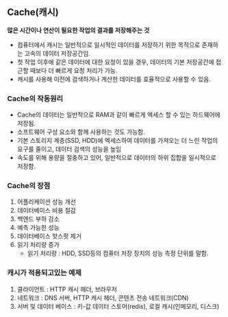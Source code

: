 ## Cache(캐시)

**많은 시간이나 연산이 필요한 작업의 결과를 저장해주는 것**

- 컴퓨터에서 캐시는 일반적으로 일시적인 데이터를 저장하기 위한 목적으로 존재하는 고속의 데이터 저장공간임.
- 첫 작업 이후에 같은 데이터에 대한 요청이 있을 경우, 데이터의 기본 저장공간에 접근할 때보다 더 빠르게 요청 처리가 가능.
- 캐시를 사용해 이전에 검색하거나 계산한 데이터를 효율적으로 사용할 수 있음.

### Cache의 작동원리

- Cache의 데이터는 일반적으로 RAM과 같이 빠르게 엑세스 할 수 있는 하드웨어에 저장됨.
- 소프트웨어 구성 요소와 함께 사용하는 것도 가능함.
- 기본 스토리지 계층(SSD, HDD)에 엑세스하여 데이터를 가져오는 더 느린 작업의 요구를 줄이고, 데이터 검색의 성능을 높임
- 속도를 위해 용량을 절충하고 있어, 일반적으로 데이터의 하위 집합을 일시적으로 저장함.

### Cache의 장점

1. 어플리케이션 성능 개선
2. 데이터베이스 비용 절감
3. 백엔드 부하 감소
4. 예측 가능한 성능
5. 데이터베이스 핫스팟 제거
6. 읽기 처리량 증가
   - 읽기 처리량 : HDD, SSD등의 컴퓨터 저장 장치의 성능 측정 단위를 말함.

### 캐시가 적용되고있는 예제

1. 클라이언트 : HTTP 캐시 헤더, 브라우저
2. 네트워크 : DNS 서버, HTTP 캐시 헤더, 콘텐츠 전송 네트워크(CDN)
3. 서버 및 데이터 베이스 : 키-값 데이터 스토어(redis), 로컬 캐시(인메모리, 디스크)
